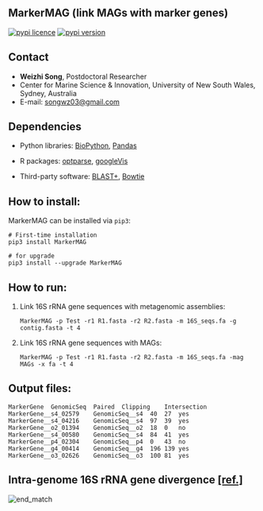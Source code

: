 
## MarkerMAG (link MAGs with marker genes)

[![pypi licence](https://img.shields.io/pypi/l/MarkerMAG.svg)](https://opensource.org/licenses/gpl-3.0.html)
[![pypi version](https://img.shields.io/pypi/v/MarkerMAG.svg)](https://pypi.python.org/pypi/MarkerMAG) 

Contact
---

+ **Weizhi Song**, Postdoctoral Researcher
+ Center for Marine Science & Innovation, University of New South Wales, Sydney, Australia
+ E-mail: songwz03@gmail.com


Dependencies
---

+ Python libraries: 
[BioPython](https://github.com/biopython/biopython.github.io/), 
[Pandas](https://pandas.pydata.org)

+ R packages: 
[optparse](https://cran.r-project.org/web/packages/optparse/index.html),
[googleVis](https://cran.r-project.org/web/packages/googleVis/index.html)

+ Third-party software: 
[BLAST+](https://blast.ncbi.nlm.nih.gov/Blast.cgi?PAGE_TYPE=BlastDocs&DOC_TYPE=Download), 
[Bowtie](http://bowtie-bio.sourceforge.net/bowtie2/index.shtml)


How to install:
---

MarkerMAG can be installed via `pip3`:

    # First-time installation
    pip3 install MarkerMAG
        
    # for upgrade
    pip3 install --upgrade MarkerMAG


How to run:
---

1. Link 16S rRNA gene sequences with metagenomic assemblies: 

       MarkerMAG -p Test -r1 R1.fasta -r2 R2.fasta -m 16S_seqs.fa -g contig.fasta -t 4
    
    
1. Link 16S rRNA gene sequences with MAGs: 

       MarkerMAG -p Test -r1 R1.fasta -r2 R2.fasta -m 16S_seqs.fa -mag MAGs -x fa -t 4


Output files:
---

    MarkerGene	GenomicSeq	Paired	Clipping	Intersection
    MarkerGene__s4_02579	GenomicSeq__s4	40	27	yes
    MarkerGene__s4_04216	GenomicSeq__s4	97	39	yes
    MarkerGene__o2_01394	GenomicSeq__o2	18	0	no
    MarkerGene__s4_00580	GenomicSeq__s4	84	41	yes
    MarkerGene__p4_02304	GenomicSeq__p4	0	43	no
    MarkerGene__g4_00414	GenomicSeq__g4	196	139	yes
    MarkerGene__o3_02626	GenomicSeq__o3	100	81	yes


Intra-genome 16S rRNA gene divergence [[ref.]](https://doi.org/10.1371/journal.pone.0057923)
---

![end_match](images/Intra_genome_16S_divergence.png) 